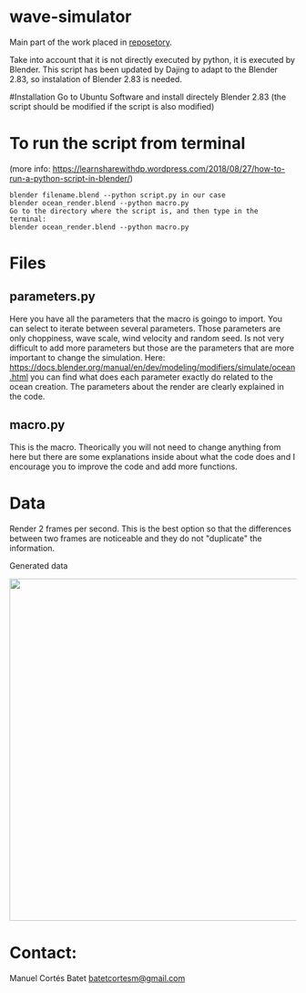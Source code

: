 # wave-simulator

Main part of the work placed in [reposetory](https://github.com/manubatet/Ship-simulator).

Take into account that it is not directly executed by python, it is executed by Blender.  This script has been updated by Dajing  to adapt to the Blender 2.83, so instalation of Blender 2.83 is needed.

#Installation
Go to Ubuntu Software and  install  directely Blender 2.83 (the script should be modified if the script is also modified)

# To run the script from terminal
(more info: https://learnsharewithdp.wordpress.com/2018/08/27/how-to-run-a-python-script-in-blender/)

    blender filename.blend --python script.py in our case
    blender ocean_render.blend --python macro.py
    Go to the directory where the script is, and then type in the terminal:
    blender ocean_render.blend --python macro.py

# Files
## parameters.py
Here you have all the parameters that the macro is goingo to import. You can select to iterate between several parameters. Those parameters are only choppiness, wave scale, wind velocity and random seed. Is not very difficult to add more parameters but those are the parameters that are more important to change the simulation. Here: https://docs.blender.org/manual/en/dev/modeling/modifiers/simulate/ocean.html you can find what does each parameter exactly do related to the ocean creation. The parameters about the render are clearly explained in the code.

## macro.py
This is the macro. Theorically you will not need to change anything from here but there are some explanations inside about what the code does and I encourage you to improve the code and add more functions.

# Data

Render 2 frames per second. This is the best option so that the differences between two frames are noticeable and they do not "duplicate" the information.

Generated data

<p align="center">
  <img width="600" src="render/data/gen_img.jpg">
</p>
<p align="justify">

# Contact:

Manuel Cortés Batet batetcortesm@gmail.com
